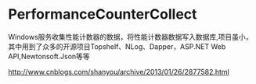 PerformanceCounterCollect
=========================

Windows服务收集性能计数器的数据，将性能计数器数据写入数据库,项目虽小，其中用到了众多的开源项目Topshelf、NLog、Dapper，ASP.NET Web API,Newtonsoft.Json等等


http://www.cnblogs.com/shanyou/archive/2013/01/26/2877582.html
